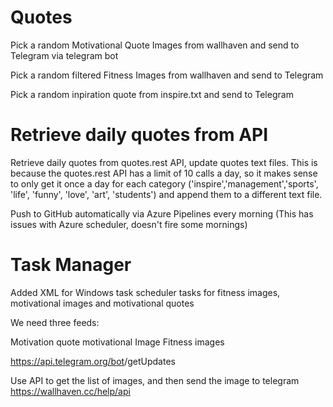 # Quotes

Pick a random Motivational Quote Images from wallhaven and send to Telegram via telegram bot

Pick a random filtered Fitness Images from wallhaven and send to Telegram

Pick a random inpiration quote from inspire.txt and send to Telegram

# Retrieve daily quotes from API

Retrieve daily quotes from quotes.rest API, update quotes text files. This is because the quotes.rest API has a limit of 10 calls a day, so it makes sense to only get it once a day for each category ('inspire','management','sports', 'life', 'funny', 'love', 'art', 'students') and append them to a different text file.

Push to GitHub automatically via Azure Pipelines every morning (This has issues with Azure scheduler, doesn't fire some mornings)


# Task Manager

Added XML for Windows task scheduler tasks for fitness images, motivational images and motivational quotes


We need three feeds:

Motivation quote
motivational Image
Fitness images


https://api.telegram.org/bot<YourBOTToken>/getUpdates

Use API to get the list of images, and then send the image to telegram
https://wallhaven.cc/help/api

